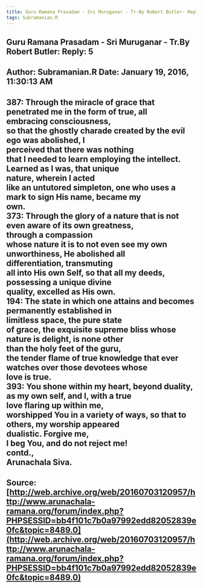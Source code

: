 ```yaml
--- 
title: Guru Ramana Prasadam - Sri Muruganar - Tr-By Robert Butler- Reply- 5   
tags: Subramanian.R  
---  
```

##  Guru Ramana Prasadam - Sri Muruganar - Tr.By Robert Butler: Reply: 5  
Author: Subramanian.R       Date: January 19, 2016, 11:30:13 AM  
---  
387: Through the miracle of grace that penetrated me in the form of true, all  
embracing consciousness,   
so that the ghostly charade created by the evil ego was abolished, I  
perceived that there was nothing   
that I needed to learn employing the intellect. Learned as I was, that unique  
nature, wherein I acted   
like an untutored simpleton, one who uses a mark to sign His name, became my  
own.   
373: Through the glory of a nature that is not even aware of its own greatness,  
through a compassion   
whose nature it is to not even see my own unworthiness, He abolished all  
differentiation, transmuting   
all into His own Self, so that all my deeds, possessing a unique divine  
quality, excelled as His own.   
194: The state in which one attains and becomes permanently established in  
limitless space, the pure state   
of grace, the exquisite supreme bliss whose nature is delight, is none other  
than the holy feet of the guru,   
the tender flame of true knowledge that ever watches over those devotees whose  
love is true.   
393: You shone within my heart, beyond duality, as my own self, and I, with a true  
love flaring up within me,   
worshipped You in a variety of ways, so that to others, my worship appeared  
dualistic. Forgive me,   
I beg You, and do not reject me!   
contd.,   
Arunachala Siva.
 ---  
Source:[http://web.archive.org/web/20160703120957/http://www.arunachala-ramana.org/forum/index.php?PHPSESSID=bb4f101c7b0a97992edd82052839e0fc&topic=8489.0](http://web.archive.org/web/20160703120957/http://www.arunachala-ramana.org/forum/index.php?PHPSESSID=bb4f101c7b0a97992edd82052839e0fc&topic=8489.0)   
---  

